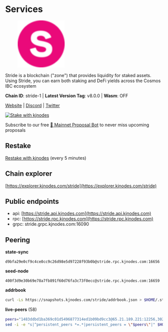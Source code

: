 # Services

<figure><img src="https://raw.githubusercontent.com/kj89/cosmos-images/main/logos/stride.png" width="150" alt=""><figcaption></figcaption></figure>

Stride is a blockchain ("zone") that provides liquidity for staked assets.  Using Stride, you can earn both staking and DeFi yields across the Cosmos IBC ecosystem

**Chain ID**: stride-1 | **Latest Version Tag**: v8.0.0 | **Wasm**: OFF

[Website](https://stride.zone) | [Discord](https://discord.gg/mzQZ8dAE7u) | [Twitter](https://twitter.com/stride_zone)

[![Stake with kjnodes](https://i.ibb.co/cr44Q8j/button-stake-with-kjnodes.png)](https://restake.app/stride/stridevaloper1j8gkhtllnp252l6g6zwzea30e7pvzqttr9768n)

Subscribe to our free [🤖 Mainnet Proposal Bot](https://t.me/kjnodes_proposal_bot) to never miss upcoming proposals

## Restake

[Restake with kjnodes](https://restake.app/stride/stridevaloper1j8gkhtllnp252l6g6zwzea30e7pvzqttr9768n) (every 5 minutes)
## Chain explorer
[https://explorer.kjnodes.com/stride](https://explorer.kjnodes.com/stride)

## Public endpoints

* api: [https://stride.api.kjnodes.com](https://stride.api.kjnodes.com)
* rpc: [https://stride.rpc.kjnodes.com](https://stride.rpc.kjnodes.com)
* grpc: stride.grpc.kjnodes.com:16090

## Peering

**state-sync**

```text
d9bfa29e0cf9c4ce0cc9c26d98e5d97228f93b0b@stride.rpc.kjnodes.com:16656
```

**seed-node**

```text
400f3d9e30b69e78a7fb891f60d76fa3c73f0ecc@stride.rpc.kjnodes.com:16659
```

**addrbook**
```bash
curl -Ls https://snapshots.kjnodes.com/stride/addrbook.json > $HOME/.stride/config/addrbook.json
```

**live-peers** (58)
```bash
peers="1483ddbd1ba369c01d5496877314ed1b09bd9cc3@65.21.189.221:12256,3023b940ec9a39661c95877cec99e17416dc2a17@51.89.6.150:21656,a7b4cf6f65138ba61518c2c45402da32dc8e28b7@88.99.164.158:21016,8fff37214fb0ef622f1c09dccb22d6321e004c3e@109.123.242.163:50056,05eec003db41d7ff47a317ef59f83e31bdca23c3@78.107.234.44:26656,fc305427390397f8c4eebe5bc22919c1cc5d4532@65.109.43.75:27007,ea6a7b2f366bc343f0670f1673fd86001dd08eb0@65.108.122.246:26636,6a1087004245692128a6ad11b812bb3640955b86@162.55.235.69:25656,d77e7918b9f9e21ee60a8e03075ca3e5f7353912@162.55.4.253:26656,8ade90b45b991088c92e8583e8bc93589d6cd81e@84.244.95.247:26656,d95477fd745d8a5e4b3d9052149d28a5dc447a88@35.206.158.54:26656,df3f533e6b9776c11f08da804edcb810cbdd2080@65.108.234.23:12256,a3f95b0b15c31a68a7535f6068c4e14b95e90dcf@65.109.92.240:21016,a424cd8cc8d5fdb714d3d93daeb10509b28c7e27@85.214.29.87:26656,3a75e5c30eb6b7f56fe3dbcc968abc44db569389@65.108.202.143:26656,615ebc348998f7f050763dd0a9201e8f61e8fc07@35.210.78.199:26656,9ee75491e354965d8bfd8434aa093f8613bc1dce@65.108.238.103:12256,e726816f42831689eab9378d5d577f1d06d25716@176.9.188.21:26656,2254e6968e5c7ebc98ef5b79b388502fa44e10e1@5.161.134.44:26656,d5035bd01baef508402b8649a33afc7b0fd190f1@141.95.72.74:24095,2c1f55e905c7425f995947e2d600ca5ac863b8c1@15.235.53.91:13456,3fef899adcdeded56f6c69fe55c5da1624303367@163.172.101.208:4656,9854daeb5414cc415baaedc4cef000faf5e24f85@45.143.196.110:12256,f5e00226bf8a3854ba06e9b2f2e9b9ac0ecc8414@146.59.52.39:24095,87a7a8cc67967d0ede5d68a1477c44a40a8705f7@108.165.178.242:26653,cd680cc992983e5c8244b5529034a2e362e7a6d3@93.159.134.157:26656,e1b058e5cfa2b836ddaa496b10911da62dcf182e@138.201.8.248:26656,8a210f1bcfc9015a7bc18dcc5add29c0dce3f2dc@135.181.173.67:26656,c757aa720f0e0e9eff500dd6ada332119ee75c33@65.109.106.169:26656,463b1dc6903455575079572fb23407be586f2a4b@185.16.39.37:26656,fb24bc1de8c563e822897fba89bf150c602f3123@198.244.178.213:26656,6856de6f0c70a850db2b58deb43d568fced4a524@165.227.208.6:26656,44e797771bff124693e63a8ec331d42873cf2ae2@95.217.202.49:35656,d36ac7580cc8907a00b0add8c3b047caea6df4ed@107.155.67.202:26636,b549e0f88cbebe6cfd3f772937a70640b950fd98@66.172.36.133:28656,6831d67983cf5ebcb44da01737ccd6ccbd15c08e@193.70.47.90:12256,5093547fdf0430143ac66b4ee55d80e6542a6c10@217.174.247.163:26656,04b797b5a56fb939a97a3c7d9c3230d09b85e8d7@93.189.30.118:26656,5383a21cf2d5e513aea2c3e430133f31aa2e5d00@138.201.32.103:26656,ade7d4d0009c7725ee991b8c40a7f646f76bf1e3@149.102.140.108:26656,950da031d9536b9fbd0e9f0c70d65740d11d0111@192.118.76.199:26626,bba10290da32f3cb41e15c3a192413666ce05cee@136.243.119.243:26656,8d7d0f32d53467c4d5e8871faf4ec58ea970fed2@157.90.179.182:26456,ebc272824924ea1a27ea3183dd0b9ba713494f83@185.16.39.158:26886,68bde8241552dc0371050d1ab0c081a98c2f13e0@116.202.229.240:26656,f8e2f80a8c58e6f53cc4940f5f1eac55c9067480@35.213.184.121:26656,ff8f29adcb3bd468136d49645dca3f1935750c58@174.83.6.129:26656,471518432477e31ea348af246c0b54095d41352c@78.47.210.211:26656,18704d8ffb35d412adb3fb8eea62c894cf175e75@86.48.26.130:26656,df43d9a9490495aa528431077b526eabeec46b52@95.217.197.100:26653,d9bfa29e0cf9c4ce0cc9c26d98e5d97228f93b0b@65.109.88.38:16656,233e06cfa51d53e186afe032e848f5c9f5cd4a01@83.171.248.3:26656,cc35475fe1f7c345af0ea8a692f3b4b41c8f12a2@116.202.36.240:10156,005a2f2a92d5bbf5f9376a8d2bd8b1f7ec0e4bf2@35.224.198.112:26656,bf77a8579431d8525e88e5a9e8823db1144b1441@65.109.69.154:31656,7bbb4b5b161e38938414949ec3a82f4ac8ffb4ad@209.145.56.74:26656,c938bcc723f004798750c3c533e8a6735f6d8363@38.146.3.122:12256,ed857708c330334e1e62751470d6ecddf0397459@65.109.69.59:12256"
sed -i -e "s|^persistent_peers *=.*|persistent_peers = \"$peers\"|" $HOME/.stride/config/config.toml
```
